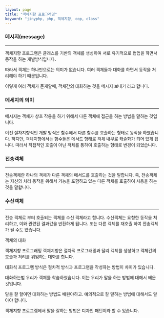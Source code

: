 ```yaml
---
layout: page
title: "객체지향 프로그래밍"
keyword: "jinyphp, php, 객체지향, oop, class"
---
```

### 메시지(message)
---

객체지향 프로그램은 클래스를 기반의 객체를 생성하여 서로 유기적으로 협업을 하면서 동작을 하는 개발방식입니다. 

따라서 객체는 하나만으로는 의미가 없습니다. 여러 객체들과 대화를 하면서 동작을 처리해야 하기 때문입니다.

이렇게 여러 객체가 존재할때, 객체간의 대화하는 것을 메시지 보내기 라고 합니다.

### 메세지의 의미
---
메시지는 객체가 상호 작용을 하기 위해서 다른 객체에 접근을 하는 방법을 말하는 것입니다.

이전 절차지향적인 개발 방식은 함수에서 다른 함수를 호출하는 형태로 동작을 하였습니다. 하지만, 객체지향에서는 함수들은 메서드 형태로 객체 내부로 캐슐화가 되어 있게 됩니다.
따라서 직접적인 호출이 아닌 객체를 통하여 호출하는 형태로 변경이 되었습니다.


### 전송객체
---
전송객체란 하나의 객체가 다른 객체의 메서드를 호출하는 것을 말합니다. 즉, 전송객체는 자신의 처리 동작을 위해서 기능을 포함하고 있는 다른 객체를 호출하여 사용을 하는 것을 말합니다.



### 수신객체
---
전송 객체로 부터 호출되는 객체를 수신 객체라고 합니다.
수신객체는 요청한 동작을 처리하고, 이와 관련된 결과값을 반환하게 됩니다. 또는 다른 객체를 재호출 하여 전송객체가 될 수도 있습니다.


객체의 대화

객체지향 프로그래밍
객체지향은 절차적 프로그래밍과 달리 객체를 생성하고 객체간의 호출과 처리를 위임하는 대화를 합니다.

대화식 프로그램 방식은 절차적 방식과 프로그램을 작성하는 방법이 차이가 있습니다.

대화하는법
우리가 객체를 학습하였습니다. 이는 우리가 말을 하는 방법에 대해서 배운 것입니다.

말을 잘 할여면 대화하는 방법도 배원야하고. 예의적으로 잘 말하는 방법에 대해서도 알아야 합니다.


객체지향 프로그램에서 말을 잘하는 방법은 디자인 패턴이라 할 수 있습니다.



